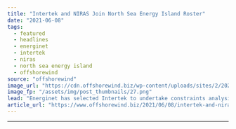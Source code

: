 ```yaml
---
title: "Intertek and NIRAS Join North Sea Energy Island Roster"
date: "2021-06-08"
tags: 
  - featured
  - headlines
  - energinet
  - intertek
  - niras
  - north sea energy island
  - offshorewind
source: "offshorewind"
image_url: "https://cdn.offshorewind.biz/wp-content/uploads/sites/2/2021/06/08092503/Intertek-and-NIRAS-Join-North-Sea-Energy-Island-Roster.png"
image_fp: "/assets/img/post_thumbnails/27.png"
lead: "Energinet has selected Intertek to undertake constraints analysis, consenting advice, and cable route and"
article_url: "https://www.offshorewind.biz/2021/06/08/intertek-and-niras-join-north-sea-energy-island-roster/"
---
```


---
